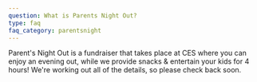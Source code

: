 ```yaml
---
question: What is Parents Night Out?
type: faq
faq_category: parentsnight
---
```

Parent's Night Out is a fundraiser that takes place at CES where you can enjoy an evening out, while we provide snacks & entertain your kids for 4 hours! We're working out all of the details, so please check back soon.